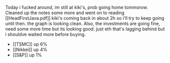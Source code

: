 Today i fucked around, im still at kiki's, prob going home tommorow.
Cleaned up the notes some more and went on to reading [[HeadFirstJava.pdf]]
kiki's coming back in about 2h so i'll try to keep going until then.
the graph is looking clean.
Also, the investments are going fine, need some more time but its looking good.
just eth that's lagging behind but i shouldve waited more before buying.
- [[TSMC]] up 6%
- [[Nikkei]] up 4%
- [[S&P]] up 1%